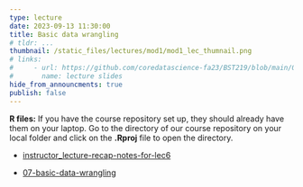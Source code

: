 ```yaml
---
type: lecture
date: 2023-09-13 11:30:00
title: Basic data wrangling
# tldr: ...
thumbnail: /static_files/lectures/mod1/mod1_lec_thumnail.png
# links:
#     - url: https://github.com/coredatascience-fa23/BST219/blob/main/00_course_introduction/Lecture_01.pdf
#       name: lecture slides
hide_from_announcments: true
publish: false
---
```

**R files:**
If you have the course repository set up, they should already have them on your laptop. 
Go to the directory of our course repository on your local folder and click on the  **.Rproj** file to open the directory. 
- [instructor_lecture-recap-notes-for-lec6](https://github.com/coredatascience-fa23/BST219/blob/main/instructor_lecture-recap-notes/instructor_notes_lec6.R)

- [07-basic-data-wrangling](https://github.com/coredatascience-fa23/BST219/blob/main/01_R-basics/07-basic-data-wrangling.Rmd)

